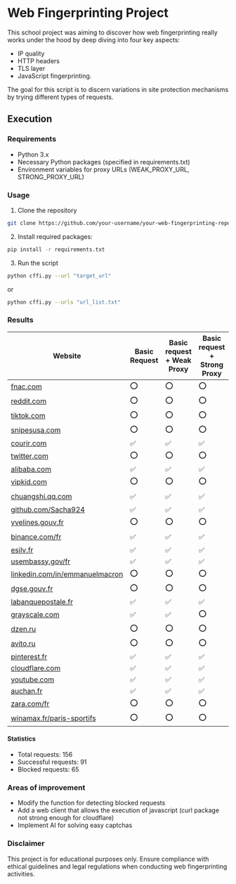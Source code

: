 # Web Fingerprinting Project

This school project was aiming to discover how web fingerprinting really works under the hood by deep diving into four key aspects:

- IP quality
- HTTP headers
- TLS layer
- JavaScript fingerprinting.

The goal for this script is to discern variations in site protection mechanisms by trying different types of requests.

## Execution

### Requirements

- Python 3.x
- Necessary Python packages (specified in requirements.txt)
- Environment variables for proxy URLs (WEAK_PROXY_URL, STRONG_PROXY_URL)

### Usage

1. Clone the repository

```bash
git clone https://github.com/your-username/your-web-fingerprinting-repo.git
```

2. Install required packages:

```bash
pip install -r requirements.txt
```

3. Run the script

```bash
python cffi.py --url "target_url"
```

or

```bash
python cffi.py --urls "url_list.txt"
```

### Results

| Website                                                                                                          | Basic Request      | Basic request + Weak Proxy | Basic request + Strong Proxy | CFFI               | CFFI + Weak Proxy  | CFFI + Strong Proxy |
| ---------------------------------------------------------------------------------------------------------------- | ------------------ | -------------------------- | ---------------------------- | ------------------ | ------------------ | ------------------- |
| [fnac.com](https://www.fnac.com/...)                                                                             | :o:                | :o:                        | :o:                          | :o:                | :o:                | :o:                 |
| [reddit.com](https://www.reddit.com)                                                                             | :o:                | :o:                        | :o:                          | :o:                | :o:                | :o:                 |
| [tiktok.com](https://www.tiktok.com)                                                                             | :o:                | :o:                        | :o:                          | :white_check_mark: | :white_check_mark: | :white_check_mark:  |
| [snipesusa.com](https://www.snipesusa.com)                                                                       | :o:                | :o:                        | :o:                          | :o:                | :o:                | :white_check_mark:  |
| [courir.com](https://www.courir.com)                                                                             | :white_check_mark: | :white_check_mark:         | :white_check_mark:           | :white_check_mark: | :white_check_mark: | :white_check_mark:  |
| [twitter.com](https://twitter.com/Haroon_HMM/status/:white_check_mark:746598:white_check_mark::o:5246736633)     | :o:                | :o:                        | :o:                          | :o:                | :o:                | :o:                 |
| [alibaba.com](https://www.alibaba.com/)                                                                          | :white_check_mark: | :white_check_mark:         | :white_check_mark:           | :white_check_mark: | :white_check_mark: | :white_check_mark:  |
| [vipkid.com](https://www.vipkid.com/zh-cn)                                                                       | :o:                | :o:                        | :o:                          | :o:                | :o:                | :o:                 |
| [chuangshi.qq.com](http://chuangshi.qq.com/)                                                                     | :white_check_mark: | :white_check_mark:         | :white_check_mark:           | :o:                | :o:                | :o:                 |
| [github.com/Sacha924](https://github.com/Sacha924)                                                               | :white_check_mark: | :white_check_mark:         | :white_check_mark:           | :white_check_mark: | :white_check_mark: | :white_check_mark:  |
| [yvelines.gouv.fr](https://www.yvelines.gouv.fr/)                                                                | :o:                | :o:                        | :o:                          | :white_check_mark: | :white_check_mark: | :white_check_mark:  |
| [binance.com/fr](https://www.binance.com/fr)                                                                     | :white_check_mark: | :white_check_mark:         | :white_check_mark:           | :white_check_mark: | :white_check_mark: | :o:                 |
| [esilv.fr](https://www.esilv.fr/)                                                                                | :white_check_mark: | :white_check_mark:         | :white_check_mark:           | :white_check_mark: | :white_check_mark: | :white_check_mark:  |
| [usembassy.gov/fr](https://fr.usembassy.gov/fr/)                                                                 | :white_check_mark: | :white_check_mark:         | :white_check_mark:           | :white_check_mark: | :white_check_mark: | :white_check_mark:  |
| [linkedin.com/in/emmanuelmacron](https://www.linkedin.com/in/emmanuelmacron/)                                    | :o:                | :o:                        | :o:                          | :white_check_mark: | :white_check_mark: | :white_check_mark:  |
| [dgse.gouv.fr](https://www.dgse.gouv.fr/fr)                                                                      | :o:                | :o:                        | :o:                          | :o:                | :white_check_mark: | :white_check_mark:  |
| [labanquepostale.fr](https://www.labanquepostale.fr/)                                                            | :white_check_mark: | :white_check_mark:         | :white_check_mark:           | :white_check_mark: | :white_check_mark: | :white_check_mark:  |
| [grayscale.com](https://www.grayscale.com/)                                                                      | :white_check_mark: | :white_check_mark:         | :o:                          | :white_check_mark: | :white_check_mark: | :white_check_mark:  |
| [dzen.ru](https://dzen.ru/)                                                                                      | :o:                | :o:                        | :o:                          | :o:                | :o:                | :o:                 |
| [avito.ru](https://www.avito.ru/)                                                                                | :o:                | :o:                        | :o:                          | :white_check_mark: | :white_check_mark: | :white_check_mark:  |
| [pinterest.fr](https://www.pinterest.fr/ideas/cuisine-et-boissons/93:white_check_mark:387:o:85757/)              | :white_check_mark: | :white_check_mark:         | :white_check_mark:           | :white_check_mark: | :white_check_mark: | :white_check_mark:  |
| [cloudflare.com](https://www.cloudflare.com/)                                                                    | :white_check_mark: | :white_check_mark:         | :white_check_mark:           | :white_check_mark: | :white_check_mark: | :white_check_mark:  |
| [youtube.com](https://www.youtube.com/watch?v=uUah6_-SKR8)                                                       | :white_check_mark: | :white_check_mark:         | :white_check_mark:           | :white_check_mark: | :white_check_mark: | :white_check_mark:  |
| [auchan.fr](https://www.auchan.fr/recherche?text=riz&page=2)                                                     | :white_check_mark: | :white_check_mark:         | :white_check_mark:           | :white_check_mark: | :white_check_mark: | :white_check_mark:  |
| [zara.com/fr](https://www.zara.com/fr/fr/homme-pantalons-l838.html?v:white_check_mark:=235:white_check_mark:278) | :o:                | :o:                        | :o:                          | :o:                | :o:                | :o:                 |
| [winamax.fr/paris-sportifs](https://www.winamax.fr/paris-sportifs)                                               | :o:                | :o:                        | :o:                          | :white_check_mark: | :white_check_mark: | :white_check_mark:  |

#### Statistics

- Total requests: 156
- Successful requests: 91
- Blocked requests: 65

### Areas of improvement

- Modify the function for detecting blocked requests
- Add a web client that allows the execution of javascript (curl package not strong enough for cloudflare)
- Implement AI for solving easy captchas

### Disclaimer

This project is for educational purposes only. Ensure compliance with ethical guidelines and legal regulations when conducting web fingerprinting activities.
